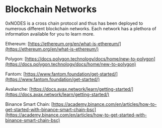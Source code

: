 # Blockchain Networks

0xNODES is a cross chain protocol and thus has been deployed to numerous different blockchain networks. Each network has a plethora of information available for you to learn more.

Ethereum: [https://ethereum.org/en/what-is-ethereum/](https://ethereum.org/en/what-is-ethereum/)

Polygon: [https://docs.polygon.technology/docs/home/new-to-polygon](https://docs.polygon.technology/docs/home/new-to-polygon)

Fantom: [https://www.fantom.foundation/get-started/](https://www.fantom.foundation/get-started/)

Avalanche: [https://docs.avax.network/learn/getting-started/](https://docs.avax.network/learn/getting-started/)

Binance Smart Chain: [https://academy.binance.com/en/articles/how-to-get-started-with-binance-smart-chain-bsc](https://academy.binance.com/en/articles/how-to-get-started-with-binance-smart-chain-bsc)
